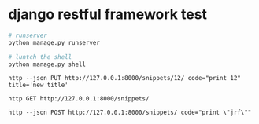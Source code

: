 django restful framework test
======

```python
# runserver
python manage.py runserver

# luntch the shell
python manage.py shell
```

```httpie
http --json PUT http://127.0.0.1:8000/snippets/12/ code="print 12" title='new title'

http GET http://127.0.0.1:8000/snippets/

http --json POST http://127.0.0.1:8000/snippets/ code="print \"jrf\""
```